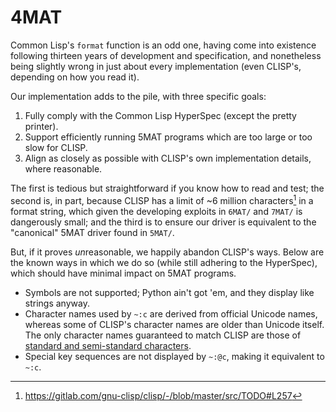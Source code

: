 # 4MAT

Common Lisp's `format` function is an odd one, having come into existence following thirteen years of development and specification, and nonetheless being slightly wrong in just about every implementation (even CLISP's, depending on how you read it).

Our implementation adds to the pile, with three specific goals:

1. Fully comply with the Common Lisp HyperSpec (except the pretty printer).
2. Support efficiently running 5MAT programs which are too large or too slow for CLISP.
3. Align as closely as possible with CLISP's own implementation details, where reasonable.

The first is tedious but straightforward if you know how to read and test; the second is, in part, because CLISP has a limit of ~6 million characters[^1] in a format string, which given the developing exploits in `6MAT/` and `7MAT/` is dangerously small; and the third is to ensure our driver is equivalent to the "canonical" 5MAT driver found in `5MAT/`.

[^1]: https://gitlab.com/gnu-clisp/clisp/-/blob/master/src/TODO#L257

But, if it proves *un*reasonable, we happily abandon CLISP's ways. Below are the known ways in which we do so (while still adhering to the HyperSpec), which should have minimal impact on 5MAT programs.

- Symbols are not supported; Python ain't got 'em, and they display like strings anyway.
- Character names used by `~:c` are derived from official Unicode names, whereas some of CLISP's character names are older than Unicode itself. The only character names guaranteed to match CLISP are those of [standard and semi-standard characters](https://www.lispworks.com/documentation/HyperSpec/Body/f_char_n.htm#char-name).
- Special key sequences are not displayed by `~:@c`, making it equivalent to `~:c`.
